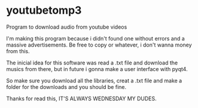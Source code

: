 # youtubetomp3
Program to download audio from youtube videos

I'm making this program because i didn't found one without errors and a massive advertisements.
Be free to copy or whatever, i don't wanna money from this.

The inicial idea for this software was read a .txt file and download the musics from there, but in future
i gonna make a user interface with pyqt4.

So make sure you download all the libraries, creat a .txt file and make a folder for the downloads and you 
should be fine.

Thanks for read this,
IT'S ALWAYS WEDNESDAY MY DUDES.
